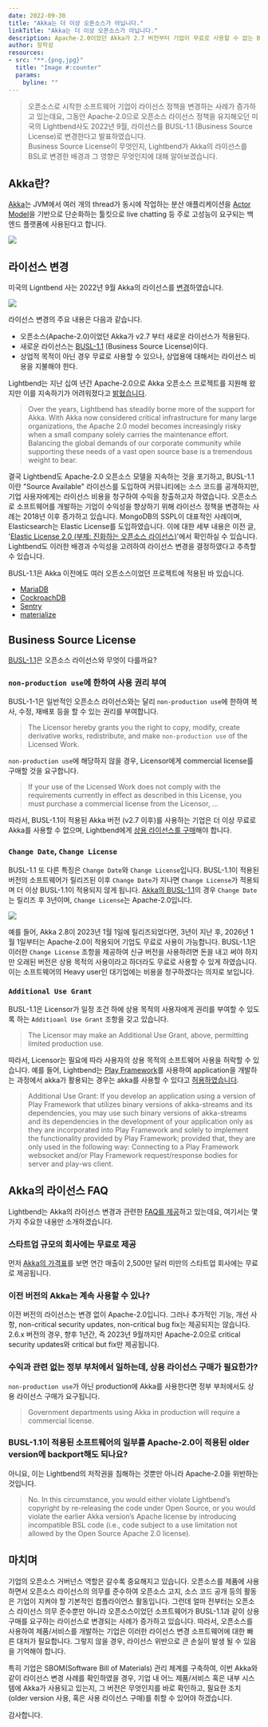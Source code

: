```yaml
---
date: 2022-09-30
title: "Akka는 더 이상 오픈소스가 아닙니다."
linkTitle: "Akka는 더 이상 오픈소스가 아닙니다."
description: Apache-2.0이었던 Akka가 2.7 버전부터 기업이 무료로 사용할 수 없는 BSL로 라이선스 정책을 변경하였습니다. 
author: 장학성
resources:
- src: "**.{png,jpg}"
  title: "Image #:counter"
  params:
    byline: ""
---
```


> 오픈소스로 시작한 소프트웨어 기업이 라이선스 정책을 변경하는 사례가 증가하고 있는데요, 그동안 Apache-2.0으로 오픈소스 라이선스 정책을 유지해오던 미국의 Lightbend사도 2022년 9월, 라이선스를 BUSL-1.1 (Business Source License)로 변경한다고 발표하였습니다.  
> Business Source License이 무엇인지, Lightbend가 Akka의 라이선스를 BSL로 변경한 배경과 그 영향은 무엇인지에 대해 알아보겠습니다. 

## Akka란? 

[Akka](https://github.com/akka/akka)는 JVM에서 여러 개의 thread가 동시에 작업하는 분산 애플리케이션을 [Actor Model](https://doc.akka.io/docs/akka/current/typed/guide/actors-intro.html)을 기반으로 단순화하는 툴킷으로 live chatting 등 주로 고성능이 요구되는 백엔드 플랫폼에 사용된다고 합니다. 

![](./featured_akka.png)

## 라이선스 변경

미국의 Ligntbend 사는 2022년 9월 Akka의 라이선스를 [변경](https://akka.io/)하였습니다. 

![](./akka_license_change.png)

라이선스 변경의 주요 내용은 다음과 같습니다. 

- 오픈소스(Apache-2.0)이었던 Akka가 v2.7 부터 새로운 라이선스가 적용된다. 
- 새로운 라이선스는 [BUSL-1.1](https://spdx.org/licenses/BUSL-1.1.html) (Business Source License)이다. 
- 상업적 목적이 아닌 경우 무료로 사용할 수 있으나, 상업용에 대해서는 라이선스 비용을 지불해야 한다. 

Lightbend는 지난 십여 년간 Apache-2.0으로 Akka 오픈소스 프로젝트를 지원해 왔지만 이를 지속하기가 어려워졌다고 [밝혔습니다](https://www.lightbend.com/blog/why-we-are-changing-the-license-for-akka). 

> Over the years, Lightbend has steadily borne more of the support for Akka. With Akka now considered critical infrastructure for many large organizations, the Apache 2.0 model becomes increasingly risky when a small company solely carries the maintenance effort. Balancing the global demands of our corporate community while supporting these needs of a vast open source base is a tremendous weight to bear.

결국 Lightbend도 Apache-2.0 오픈소스 모델을 지속하는 것을 포기하고, BUSL-1.1이란 "Source Available" 라이선스를 도입하여 커뮤니티에는 소스 코드를 공개하지만, 기업 사용자에게는 라이선스 비용을 청구하여 수익을 창출하고자 하였습니다. 오픈소스로 소프트웨어를 개발하는 기업이 수익성을 향상하기 위해 라이선스 정책을 변경하는 사례는 2018년 이후 증가하고 있습니다. MongoDB의 SSPL이 대표적인 사례이며, Elasticsearch는 Elastic License를 도입하였습니다. 이에 대한 세부 내용은 이전 글, '[Elastic License 2.0 (부제: 진화하는 오픈소스 라이선스)](https://devocean.sk.com/opensource/techBoardDetail.do?ID=163055)'에서 확인하실 수 있습니다. Lightbend도 이러한 배경과 수익성을 고려하여 라이선스 변경을 결정하였다고 추측할 수 있습니다. 

BUSL-1.1은 Akka 이전에도 여러 오픈소스이었던 프로젝트에 적용된 바 있습니다. 
- [MariaDB](https://mariadb.com/bsl-faq-mariadb/)
- [CockroachDB](https://www.cockroachlabs.com/blog/oss-relicensing-cockroachdb/)
- [Sentry](https://blog.sentry.io/2019/11/06/relicensing-sentry/)
- [materialize](https://github.com/MaterializeInc/materialize/blob/main/LICENSE)



## Business Source License

[BUSL-1.1](https://spdx.org/licenses/BUSL-1.1.html)은 오픈소스 라이선스와 무엇이 다를까요? 

###  `non-production use`에 한하여 사용 권리 부여

BUSL-1-1은 일반적인 오픈소스 라이선스와는 달리 `non-production use`에 한하여 복사, 수정, 재배포 등을 할 수 있는 권리를 부여합니다.

> The Licensor hereby grants you the right to copy, modify, create derivative works, redistribute, and make `non-production use` of the Licensed Work. 

`non-production use`에 해당하지 않을 경우, Licensor에게 commercial license를 구매할 것을 요구합니다. 

> If your use of the Licensed Work does not comply with the requirements currently in effect as described in this License, you must purchase a commercial license from the Licensor, ...

따라서, BUSL-1.1이 적용된 Akka 버전 (v2.7 이후)를 사용하는 기업은 더 이상 무료로 Akka를 사용할 수 없으며, Lightbend에게 [상용 라이선스를 구매](https://www.lightbend.com/akka#pricing)해야 합니다. 

###  `Change Date`, `Change License`

BUSL-1.1 또 다른 특징은 `Change Date`와 `Change License`입니다. BUSL-1.1이 적용된 버전의 소프트웨어가 릴리즈된 이후 `Change Date`가 지나면 `Change License`가 적용되며 더 이상 BUSL-1.1이 적용되지 않게 됩니다. [Akka의 BUSL-1.1](https://www.lightbend.com/akka/license)의 경우 `Change Date`는 릴리즈 후 3년이며, `Change License`는 Apache-2.0입니다. 

![](./akka_busl.png)

예를 들어, Akka 2.8이 2023년 1월 1일에 릴리즈되었다면, 3년이 지난 후, 2026년 1월 1일부터는 Apache-2.0이 적용되어 기업도 무료로 사용이 가능합니다. BUSL-1.1은 이러한 `Change License` 조항을 제공하여 신규 버전을 사용하려면 돈을 내고 써야 하지만 오래된 버전은 상용 목적의 사용이라고 하더라도 무료로 사용할 수 있게 하였습니다. 이는 소프트웨어의 Heavy user인 대기업에는 비용을 청구하겠다는 의지로 보입니다. 

### `Additional Use Grant`

BUSL-1.1은 Licensor가 일정 조건 하에 상용 목적의 사용자에게 권리를 부여할 수 있도록 하는 `Additioanl Use Grant` 조항을 갖고 있습니다. 

> The Licensor may make an Additional Use Grant, above, permitting limited production use.

따라서, Licensor는 필요에 따라 사용자의 상용 목적의 소프트웨어 사용을 허락할 수 있습니다. 예를 들어, Lightbend는 [Play Framework](https://www.playframework.com/)를 사용하여 application을 개발하는 과정에서 akka가 활용되는 경우는 akka를 사용할 수 있다고 [허용하였습니다](https://www.lightbend.com/akka/license). 

> Additional Use Grant:	If you develop an application using a version of Play Framework that utilizes binary versions of akka-streams and its dependencies, you may use such binary versions of akka-streams and its dependencies in the development of your application only as they are incorporated into Play Framework and solely to implement the functionality provided by Play Framework; provided that, they are only used in the following way: Connecting to a Play Framework websocket and/or Play Framework request/response bodies for server and play-ws client.

## Akka의 라이선스 FAQ

Lightbend는 Akka의 라이선스 변경과 관련한 [FAQ를 제공](https://www.lightbend.com/akka/license-faq)하고 있는데요, 여기서는 몇 가지 주요한 내용만 소개하겠습니다. 

### 스타트업 규모의 회사에는 무료로 제공

먼저 [Akka의 가격표](https://www.lightbend.com/akka#pricing)를 보면 연간 매출이 2,500만 달러 미만의 스타트업 회사에는 무료로 제공됩니다. 

### 이전 버전의 Akka는 계속 사용할 수 있나? 

이전 버전의 라이선스는 변경 없이 Apache-2.0입니다. 그러나 추가적인 기능, 개선 사항, non-critical security updates, non-critical bug fix는 제공되지는 않습니다. 2.6.x 버전의 경우, 향후 1년간, 즉 2023년 9월까지만 Apache-2.0으로 critical security updates와 critical but fix만 제공됩니다. 

### 수익과 관련 없는 정부 부처에서 일하는데, 상용 라이선스 구매가 필요한가? 

`non-production use`가 아닌 production에 Akka를 사용한다면 정부 부처에서도 상용 라이선스 구매가 요구됩니다. 

> Government departments using Akka in production will require a commercial license.

### BUSL-1.1이 적용된 소프트웨어의 일부를 Apache-2.0이 적용된 older version에 backport해도 되나요? 

아니요, 이는 Lightbend의 저작권을 침해하는 것뿐만 아니라 Apache-2.0을 위반하는 것입니다. 

> No. In this circumstance, you would either violate Lightbend’s copyright by re-releasing the code under Open Source, or you would violate the earlier Akka version’s Apache license by introducing incompatible BSL code (i.e., code subject to a use limitation not allowed by the Open Source Apache 2.0 license).


## 마치며

기업의 오픈소스 거버넌스 역할은 갈수록 중요해지고 있습니다. 오픈소스를 제품에 사용하면서 오픈소스 라이선스의 의무를 준수하여 오픈소스 고지, 소스 코드 공개 등의 활동은 기업이 지켜야 할 기본적인 컴플라이언스 활동입니다. 그런데 얼마 전부터는 오픈소스 라이선스 의무 준수뿐만 아니라 오픈소스이었던 소프트웨어가 BUSL-1.1과 같이 상용 구매를 요구하는 라이선스로 변경되는 사례가 증가하고 있습니다. 따라서, 오픈소스를 사용하여 제품/서비스를 개발하는 기업은 이러한 라이선스 변경 소프트웨어에 대한 빠른 대처가 필요합니다. 그렇지 않을 경우, 라이선스 위반으로 큰 손실이 발생 될 수 있음을 기억해야 합니다. 

특히 기업은 SBOM(Software Bill of Materials) 관리 체계를 구축하여, 이번 Akka와 같이 라이선스 변경 사례를 확인하였을 경우, 기업 내 어느 제품/서비스 혹은 내부 시스템에 Akka가 사용되고 있는지, 그 버전은 무엇인지를 바로 확인하고, 필요한 조치 (older version 사용, 혹은 사용 라이선스 구매)를 취할 수 있어야 하겠습니다. 

감사합니다. 


